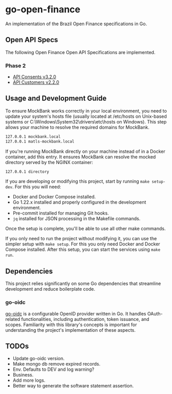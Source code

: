 # go-open-finance
An implementation of the Brazil Open Finance specifications in Go.

## Open API Specs
The following Open Finance Open API Specifications are implemented.

### Phase 2
* [API Consents v3.2.0](https://openbanking-brasil.github.io/openapi/swagger-apis/consents/3.2.0.yml)
* [API Customers v2.2.0](https://raw.githubusercontent.com/OpenBanking-Brasil/openapi/main/swagger-apis/customers/2.2.0.yml)

## Usage and Development Guide

To ensure MockBank works correctly in your local environment, you need to update your system's hosts file (usually located at /etc/hosts on Unix-based systems or C:\Windows\System32\drivers\etc\hosts on Windows). This step allows your machine to resolve the required domains for MockBank.
```bash
127.0.0.1 mockbank.local
127.0.0.1 matls-mockbank.local
```

If you're running MockBank directly on your machine instead of in a Docker container, add this entry. It ensures MockBank can resolve the mocked directory served by the NGINX container:
```bash
127.0.0.1 directory
```

If you are developing or modifying this project, start by running `make setup-dev`. For this you will need:
* Docker and Docker Compose installed.
* Go 1.22.x installed and properly configured in the development environment.
* Pre-commit installed for managing Git hooks.
* `jq` installed for JSON processing in the Makefile commands.

Once the setup is complete, you'll be able to use all other make commands.

If you only need to run the project without modifying it, you can use the simpler setup with `make setup`. For this you only need Docker and Docker Compose installed. After this setup, you can start the services using `make run`.

## Dependencies
This project relies significantly on some Go dependencies that streamline development and reduce boilerplate code.

### go-oidc
[go-oidc](https://github.com/luikyv/go-oidc) is a configurable OpenID provider written in Go. It handles OAuth-related functionalities, including authentication, token issuance, and scopes. Familiarity with this library's concepts is important for understanding the project's implementation of these aspects.

## TODOs
* Update go-oidc version.
* Make mongo db remove expired records.
* Env. Defaults to DEV and log warning?
* Business.
* Add more logs.
* Better way to generate the software statement assertion.
